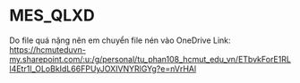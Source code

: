 # MES_QLXD
Do file quá nặng nên em chuyển file nén vào OneDrive
Link: https://hcmuteduvn-my.sharepoint.com/:u:/g/personal/tu_phan108_hcmut_edu_vn/ETbvkForE1RLl4Etr1I_OLoBkIdL66FPUyJOXIVNYRlGYg?e=nVrHAl
